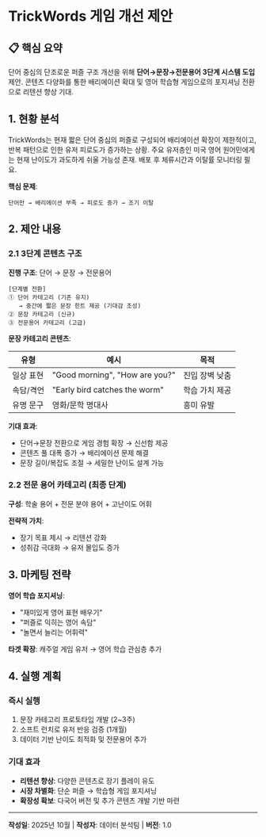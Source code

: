 # TrickWords 게임 개선 제안

## 📋 핵심 요약

단어 중심의 단조로운 퍼즐 구조 개선을 위해 **단어→문장→전문용어 3단계 시스템 도입** 제안. 콘텐츠 다양화를 통한 배리에이션 확대 및 영어 학습형 게임으로의 포지셔닝 전환으로 리텐션 향상 기대.

## 1. 현황 분석

TrickWords는 현재 짧은 단어 중심의 퍼즐로 구성되어 배리에이션 확장이 제한적이고, 반복 패턴으로 인한 유저 피로도가 증가하는 상황. 주요 유저층인 미국 영어 원어민에게는 현재 난이도가 과도하게 쉬울 가능성 존재. 배포 후 체류시간과 이탈률 모니터링 필요.

**핵심 문제**:
```
단어만 → 배리에이션 부족 → 피로도 증가 → 조기 이탈
```

## 2. 제안 내용

### 2.1 3단계 콘텐츠 구조

**진행 구조**: 단어 → 문장 → 전문용어

```
[단계별 전환]
① 단어 카테고리 (기존 유지) 
   → 중간에 짧은 문장 힌트 제공 (기대감 조성)
② 문장 카테고리 (신규)
③ 전문용어 카테고리 (고급)
```

**문장 카테고리 콘텐츠**:

| 유형 | 예시 | 목적 |
|------|------|------|
| 일상 표현 | "Good morning", "How are you?" | 진입 장벽 낮춤 |
| 속담/격언 | "Early bird catches the worm" | 학습 가치 제공 |
| 유명 문구 | 영화/문학 명대사 | 흥미 유발 |

**기대 효과**:
- 단어→문장 전환으로 게임 경험 확장 → 신선함 제공
- 콘텐츠 풀 대폭 증가 → 배리에이션 문제 해결
- 문장 길이/복잡도 조절 → 세밀한 난이도 설계 가능

### 2.2 전문 용어 카테고리 (최종 단계)

**구성**: 학술 용어 + 전문 분야 용어 + 고난이도 어휘

**전략적 가치**:
- 장기 목표 제시 → 리텐션 강화
- 성취감 극대화 → 유저 몰입도 증가

## 3. 마케팅 전략

**영어 학습 포지셔닝**:
- "재미있게 영어 표현 배우기"
- "퍼즐로 익히는 영어 속담"
- "놀면서 늘리는 어휘력"

**타겟 확장**: 캐주얼 게임 유저 → 영어 학습 관심층 추가

## 4. 실행 계획

### 즉시 실행
1. 문장 카테고리 프로토타입 개발 (2~3주)
2. 소프트 런치로 유저 반응 검증 (1개월)
3. 데이터 기반 난이도 최적화 및 전문용어 추가

### 기대 효과
- **리텐션 향상**: 다양한 콘텐츠로 장기 플레이 유도
- **시장 차별화**: 단순 퍼즐 → 학습형 게임 포지셔닝
- **확장성 확보**: 다국어 버전 및 추가 콘텐츠 개발 기반 마련

---

**작성일**: 2025년 10월 | **작성자**: 데이터 분석팀 | **버전**: 1.0